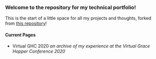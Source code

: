 ### Welcome to the repository for my technical portfolio!

This is the start of a little space for all my projects and thoughts, forked from [this repository](https://github.com/joatmon08/tech-portfolio)!

#### Current Pages
- Virtual GHC 2020 *an archive of my experience at the Virtual Grace Hopper Conference 2020* 
